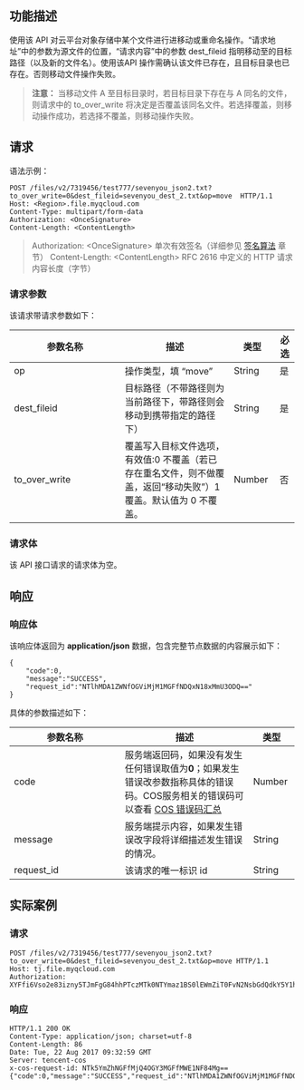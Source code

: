 ## 功能描述
使用该 API 对云平台对象存储中某个文件进行进移动或重命名操作。“请求地址”中的参数为源文件的位置，“请求内容”中的参数 dest_fileid 指明移动至的目标路径（以及新的文件名）。使用该API 操作需确认该文件已存在，且目标目录也已存在。否则移动文件操作失败。

>**注意：**
>当移动文件 A 至目标目录时，若目标目录下存在与 A 同名的文件，则请求中的 to_over_write 将决定是否覆盖该同名文件。若选择覆盖，则移动操作成功，若选择不覆盖，则移动操作失败。

## 请求
语法示例：
```
POST /files/v2/7319456/test777/sevenyou_json2.txt?to_over_write=0&dest_fileid=sevenyou_dest_2.txt&op=move  HTTP/1.1
Host: <Region>.file.myqcloud.com
Content-Type: multipart/form-data
Authorization: <OnceSignature>
Content-Length: <ContentLength>
```
> Authorization: &lt;OnceSignature&gt; 单次有效签名（详细参见 [签名算法](/document/product/436/6054) 章节）
> Content-Length: &lt;ContentLength&gt; RFC 2616 中定义的 HTTP 请求内容长度（字节）



### 请求参数
该请求带请求参数如下：<style  rel="stylesheet"> table th:nth-of-type(1) { width: 180px; }</style>

|参数名称|描述|类型|必选|
|------|-------|-----|------|
|op|操作类型，填 “move”| String|是|
|dest_fileid|目标路径（不带路径则为当前路径下，带路径则会移动到携带指定的路径下）| String|是|
|to_over_write|覆盖写入目标文件选项，有效值:0 不覆盖（若已存在重名文件，则不做覆盖，返回“移动失败”）1 覆盖。默认值为 0 不覆盖。| Number |否|
### 请求体
该 API 接口请求的请求体为空。

## 响应

### 响应体

该响应体返回为 **application/json** 数据，包含完整节点数据的内容展示如下：
```
{
	"code":0,
	"message":"SUCCESS",
	"request_id":"NTlhMDA1ZWNfOGViMjM1MGFfNDQxN18xMmU3ODQ=="
}
```
具体的参数描述如下：

|参数名称|描述|类型|
|---|-- |--|
| code     |服务端返回码，如果没有发生任何错误取值为**0**；如果发生错误改参数指称具体的错误码。COS服务相关的错误码可以查看 [COS 错误码汇总](/document/product/436/8432) |  Number   | 
| message  |服务端提示内容，如果发生错误改字段将详细描述发生错误的情况。  |  String | 
|request_id| 该请求的唯一标识 id |String  | 

## 实际案例

### 请求
```
POST /files/v2/7319456/test777/sevenyou_json2.txt?to_over_write=0&dest_fileid=sevenyou_dest_2.txt&op=move HTTP/1.1
Host: tj.file.myqcloud.com
Authorization: XYFfi6Vso2e83izny5TJmFgG84hhPTczMTk0NTYmaz1BS0lEWmZiT0FvN2NsbGdQdkY5Y1hGckpEMGExSUN2Ujk4Sk0mZT0xNTA1OTU3Mzg2JnQ9MTUwMzM2NTM4NiZyPTQ3OTUwNTI2MSZmPSZiPXRlc3Q3Nzc=
```

### 响应
```
HTTP/1.1 200 OK
Content-Type: application/json; charset=utf-8
Content-Length: 86
Date: Tue, 22 Aug 2017 09:32:59 GMT
Server: tencent-cos
x-cos-request-id: NTk5YmZhNGFfMjQ4OGY3MGFfMWE1NF84Mg==
{"code":0,"message":"SUCCESS","request_id":"NTlhMDA1ZWNfOGViMjM1MGFfNDQxN18xMmU3ODQ=="}
```

